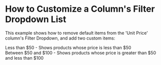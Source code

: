 # How to Customize a Column's Filter Dropdown List


<p>This example shows how to remove default items from the 'Unit Price' column's Filter Dropdown, and add two custom items:</p><p>Less than $50 - Shows products whose price is less than $50<br />
Between $50 and $100 - Shows products whose price is greater than $50 and less than $100</p>

<br/>


